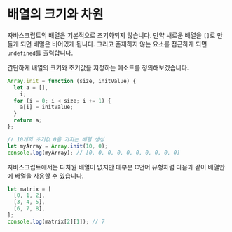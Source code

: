 # 배열의 크기와 차원

자바스크립트의 배열은 기본적으로 초기화되지 않습니다. 만약 새로운 배열을 `[]`로 만들게 되면 배열은 비어있게 됩니다. 그리고 존재하지 않는 요소를 접근하게 되면 `undefined`를 출력합니다.

간단하게 배열의 크기와 초기값을 지정하는 메소드를 정의해보겠습니다.

```js
Array.init = function (size, initValue) {
  let a = [],
    i;
  for (i = 0; i < size; i += 1) {
    a[i] = initValue;
  }
  return a;
};

// 10개의 초기값 0을 가지는 배열 생성
let myArray = Array.init(10, 0);
console.log(myArray); // [0, 0, 0, 0, 0, 0, 0, 0, 0, 0]
```

자바스크립트에서는 다차원 배열이 없지만 대부분 C언어 유형처럼 다음과 같이 배열안에 배열을 사용할 수 있습니다.

```js
let matrix = [
  [0, 1, 2],
  [3, 4, 5],
  [6, 7, 8],
];
console.log(matrix[2][1]); // 7
```
